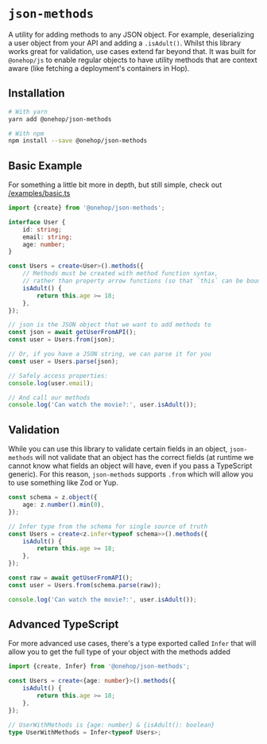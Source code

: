 # `json-methods`

A utility for adding methods to any JSON object. For example, deserializing a user object from your API and adding a `.isAdult()`. Whilst this library works great for validation, use cases extend far beyond that. It was built for `@onehop/js` to enable regular objects to have utility methods that are context aware (like fetching a deployment's containers in Hop).

## Installation

```bash
# With yarn
yarn add @onehop/json-methods

# With npm
npm install --save @onehop/json-methods
```

## Basic Example

For something a little bit more in depth, but still simple, check out [/examples/basic.ts](/examples/basic.ts)

```ts
import {create} from '@onehop/json-methods';

interface User {
	id: string;
	email: string;
	age: number;
}

const Users = create<User>().methods({
	// Methods must be created with method function syntax,
	// rather than property arrow functions (so that `this` can be bound)
	isAdult() {
		return this.age >= 18;
	},
});

// json is the JSON object that we want to add methods to
const json = await getUserFromAPI();
const user = Users.from(json);

// Or, if you have a JSON string, we can parse it for you
const user = Users.parse(json);

// Safely access properties:
console.log(user.email);

// And call our methods
console.log('Can watch the movie?:', user.isAdult());
```

## Validation

While you can use this library to validate certain fields in an object, `json-methods` will not validate that an object has the correct fields (at runtime we cannot know what fields an object will have, even if you pass a TypeScript generic). For this reason, `json-methods` supports `.from` which will allow you to use something like Zod or Yup.

```ts
const schema = z.object({
	age: z.number().min(0),
});

// Infer type from the schema for single source of truth
const Users = create<z.infer<typeof schema>>().methods({
	isAdult() {
		return this.age >= 18;
	},
});

const raw = await getUserFromAPI();
const user = Users.from(schema.parse(raw));

console.log('Can watch the movie?:', user.isAdult());
```

## Advanced TypeScript

For more advanced use cases, there's a type exported called `Infer` that will allow you to get the full type of your object with the methods added

```ts
import {create, Infer} from '@onehop/json-methods';

const Users = create<{age: number}>().methods({
	isAdult() {
		return this.age >= 18;
	},
});

// UserWithMethods is {age: number} & {isAdult(): boolean}
type UserWithMethods = Infer<typeof Users>;
```
